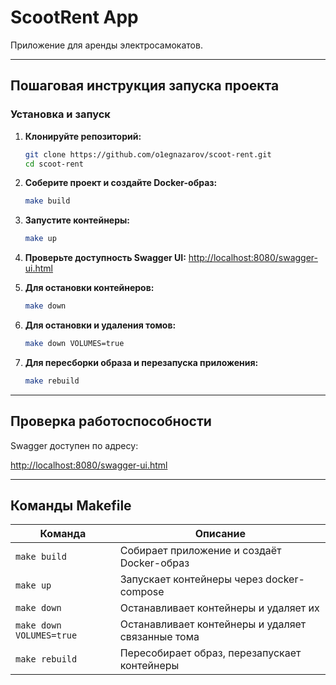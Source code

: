# ScootRent App

Приложение для аренды электросамокатов.

---

## Пошаговая инструкция запуска проекта

### Установка и запуск

1. **Клонируйте репозиторий:**
   ```bash
   git clone https://github.com/o1egnazarov/scoot-rent.git
   cd scoot-rent
   ```

2. **Соберите проект и создайте Docker-образ:**
   ```bash
   make build
   ```

3. **Запустите контейнеры:**
   ```bash
   make up
   ```

4. **Проверьте доступность Swagger UI:**
   [http://localhost:8080/swagger-ui.html](http://localhost:8080/swagger-ui.html)

5. **Для остановки контейнеров:**
   ```bash
   make down
   ```

6. **Для остановки и удаления томов:**
   ```bash
   make down VOLUMES=true
   ```

7. **Для пересборки образа и перезапуска приложения:**
   ```bash
   make rebuild
   ```

---

##  Проверка работоспособности

Swagger доступен по адресу:

[http://localhost:8080/swagger-ui.html](http://localhost:8080/swagger-ui.html)

---

## Команды Makefile

| Команда              | Описание                                              |
|----------------------|-------------------------------------------------------|
| `make build`         | Собирает приложение и создаёт Docker-образ           |
| `make up`            | Запускает контейнеры через docker-compose            |
| `make down`          | Останавливает контейнеры и удаляет их                |
| `make down VOLUMES=true` | Останавливает контейнеры и удаляет связанные тома  |
| `make rebuild`       | Пересобирает образ, перезапускает контейнеры         |

